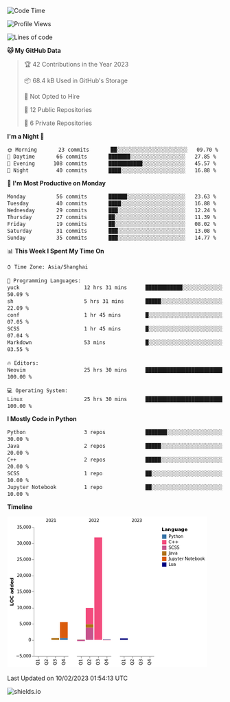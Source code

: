 <!--START_SECTION:waka-->
![Code Time](http://img.shields.io/badge/Code%20Time-159%20hrs%2029%20mins-blue)

![Profile Views](http://img.shields.io/badge/Profile%20Views-0-blue)

![Lines of code](https://img.shields.io/badge/From%20Hello%20World%20I%27ve%20Written-48%20Thousand%20lines%20of%20code-blue)

**🐱 My GitHub Data** 

> 🏆 42 Contributions in the Year 2023
 > 
> 📦 68.4 kB Used in GitHub's Storage 
 > 
> 🚫 Not Opted to Hire
 > 
> 📜 12 Public Repositories 
 > 
> 🔑 6 Private Repositories  
 > 
**I'm a Night 🦉** 

```text
🌞 Morning       23 commits       ██░░░░░░░░░░░░░░░░░░░░░░░   09.70 % 
🌆 Daytime       66 commits       ███████░░░░░░░░░░░░░░░░░░   27.85 % 
🌃 Evening      108 commits       ███████████░░░░░░░░░░░░░░   45.57 % 
🌙 Night         40 commits       ████░░░░░░░░░░░░░░░░░░░░░   16.88 % 

```
📅 **I'm Most Productive on Monday** 

```text
Monday          56 commits       ██████░░░░░░░░░░░░░░░░░░░   23.63 % 
Tuesday         40 commits       ████░░░░░░░░░░░░░░░░░░░░░   16.88 % 
Wednesday       29 commits       ███░░░░░░░░░░░░░░░░░░░░░░   12.24 % 
Thursday        27 commits       ██░░░░░░░░░░░░░░░░░░░░░░░   11.39 % 
Friday          19 commits       ██░░░░░░░░░░░░░░░░░░░░░░░   08.02 % 
Saturday        31 commits       ███░░░░░░░░░░░░░░░░░░░░░░   13.08 % 
Sunday          35 commits       ███░░░░░░░░░░░░░░░░░░░░░░   14.77 % 

```


📊 **This Week I Spent My Time On** 

```text
⌚︎ Time Zone: Asia/Shanghai

💬 Programming Languages: 
yuck                     12 hrs 31 mins      ████████████░░░░░░░░░░░░░   50.09 % 
sh                       5 hrs 31 mins       █████░░░░░░░░░░░░░░░░░░░░   22.09 % 
conf                     1 hr 45 mins        █░░░░░░░░░░░░░░░░░░░░░░░░   07.05 % 
SCSS                     1 hr 45 mins        █░░░░░░░░░░░░░░░░░░░░░░░░   07.04 % 
Markdown                 53 mins             █░░░░░░░░░░░░░░░░░░░░░░░░   03.55 % 

🔥 Editors: 
Neovim                   25 hrs 30 mins      █████████████████████████   100.00 % 

💻 Operating System: 
Linux                    25 hrs 30 mins      █████████████████████████   100.00 % 

```

**I Mostly Code in Python** 

```text
Python                   3 repos             ███████░░░░░░░░░░░░░░░░░░   30.00 % 
Java                     2 repos             █████░░░░░░░░░░░░░░░░░░░░   20.00 % 
C++                      2 repos             █████░░░░░░░░░░░░░░░░░░░░   20.00 % 
SCSS                     1 repo              ██░░░░░░░░░░░░░░░░░░░░░░░   10.00 % 
Jupyter Notebook         1 repo              ██░░░░░░░░░░░░░░░░░░░░░░░   10.00 % 

```


**Timeline**

![Chart not found](https://raw.githubusercontent.com/kopp4/kopp4/main/charts/bar_graph.png) 


 Last Updated on 10/02/2023 01:54:13 UTC
<!--END_SECTION:waka-->
![shields.io](https://img.shields.io/github/commit-activity/w/kopp4/kopp4?color=g&label=abusing%20bot&style=flat-square)
